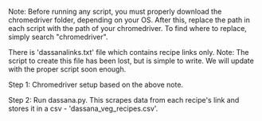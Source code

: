 Note: Before running any script, you must properly download the chromedriver folder, depending on your OS. After this, replace the path in each script with the path of your chromedriver. To find where to replace, simply search "chromedriver".

There is 'dassanalinks.txt' file which contains recipe links only.
Note: The script to create this file has been lost, but is simple to write. We will update with the proper script soon enough.

Step 1: Chromedriver setup based on the above note.

Step 2: Run dassana.py. This scrapes data from each recipe's link and stores it in a csv - 'dassana_veg_recipes.csv'.